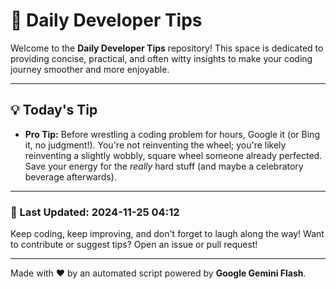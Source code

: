 
# 🌟 Daily Developer Tips

Welcome to the **Daily Developer Tips** repository! This space is dedicated to providing concise, practical, and often witty insights to make your coding journey smoother and more enjoyable.

---

## 💡 Today's Tip

- **Pro Tip:**  Before wrestling a coding problem for hours,  Google it (or Bing it, no judgment!).  You're not reinventing the wheel; you're likely reinventing a slightly wobbly, square wheel someone already perfected. Save your energy for the *really* hard stuff (and maybe a celebratory beverage afterwards).

---

### 📅 Last Updated: 2024-11-25 04:12

Keep coding, keep improving, and don't forget to laugh along the way! Want to contribute or suggest tips? Open an issue or pull request!

---

Made with ❤️ by an automated script powered by **Google Gemini Flash**.
